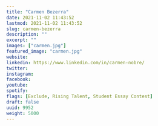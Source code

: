 ```yaml
---
title: "Carmen Bezerra"
date: 2021-11-02 11:43:52
lastmod: 2021-11-02 11:43:52
slug: carmen-bezerra
description: ""
excerpt: ""
images: ["carmen.jpg"]
featured_image: "carmen.jpg"
website: 
linkedin: https://www.linkedin.com/in/carmen-nobre/
twitter: 
instagram: 
facebook: 
youtube: 
spotify: 
flags: [Exclude, Rising Talent, Student Essay Contest]
draft: false
uuid: 9952
weight: 5000
---
```


